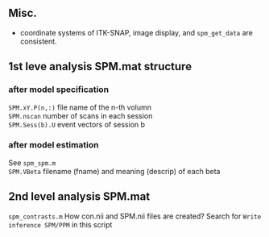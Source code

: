 ## Misc.

* coordinate systems of ITK-SNAP, image display, and `spm_get_data` are consistent. 

## 1st leve analysis SPM.mat structure

### after model specification
`SPM.xY.P(n,:)` file name of the n-th volumn  
`SPM.nscan` number of scans in each session  
`SPM.Sess(b).U` event vectors of session b  

### after model estimation
See `spm_spm.m`  
`SPM.VBeta` filename (fname) and meaning (descrip) of each beta  

## 2nd level analysis SPM.mat

`spm_contrasts.m` How con.nii and SPM.nii files are created? Search for `Write inference SPM/PPM` in this script  
